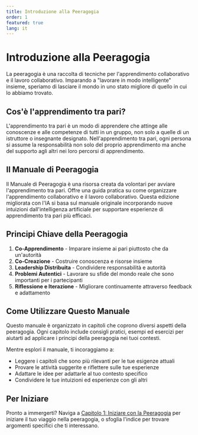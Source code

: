 ```yaml
---
title: Introduzione alla Peeragogia
order: 1
featured: true
lang: it
---
```


# Introduzione alla Peeragogia

La peeragogia è una raccolta di tecniche per l'apprendimento collaborativo e il lavoro collaborativo. Imparando a "lavorare in modo intelligente" insieme, speriamo di lasciare il mondo in uno stato migliore di quello in cui lo abbiamo trovato.

## Cos'è l'apprendimento tra pari?

L'apprendimento tra pari è un modo di apprendere che attinge alle conoscenze e alle competenze di tutti in un gruppo, non solo a quelle di un istruttore o insegnante designato. Nell'apprendimento tra pari, ogni persona si assume la responsabilità non solo del proprio apprendimento ma anche del supporto agli altri nei loro percorsi di apprendimento.

## Il Manuale di Peeragogia

Il Manuale di Peeragogia è una risorsa creata da volontari per avviare l'apprendimento tra pari. Offre una guida pratica su come organizzare l'apprendimento collaborativo e il lavoro collaborativo. Questa edizione migliorata con l'IA si basa sul manuale originale incorporando nuove intuizioni dall'intelligenza artificiale per supportare esperienze di apprendimento tra pari più efficaci.

## Principi Chiave della Peeragogia

1. **Co-Apprendimento** - Imparare insieme ai pari piuttosto che da un'autorità
2. **Co-Creazione** - Costruire conoscenza e risorse insieme
3. **Leadership Distribuita** - Condividere responsabilità e autorità
4. **Problemi Autentici** - Lavorare su sfide del mondo reale che sono importanti per i partecipanti
5. **Riflessione e Iterazione** - Migliorare continuamente attraverso feedback e adattamento

## Come Utilizzare Questo Manuale

Questo manuale è organizzato in capitoli che coprono diversi aspetti della peeragogia. Ogni capitolo include consigli pratici, esempi ed esercizi per aiutarti ad applicare i principi della peeragogia nei tuoi contesti.

Mentre esplori il manuale, ti incoraggiamo a:

- Leggere i capitoli che sono più rilevanti per le tue esigenze attuali
- Provare le attività suggerite e riflettere sulle tue esperienze
- Adattare le idee per adattarle al tuo contesto specifico
- Condividere le tue intuizioni ed esperienze con gli altri

## Per Iniziare

Pronto a immergerti? Naviga a [Capitolo 1: Iniziare con la Peeragogia](/chapters/it/capitolo1/) per iniziare il tuo viaggio nella peeragogia, o sfoglia l'indice per trovare argomenti specifici che ti interessano.
